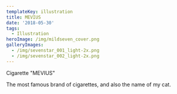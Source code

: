 ```yaml
---
templateKey: illustration
title: MEVIUS
date: '2018-05-30'
tags:
  - Illustration
heroImage: /img/mildseven_cover.png
galleryImages:
  - /img/sevenstar_001_light-2x.png
  - /img/sevenstar_002_light-2x.png
---
```

Cigarette "MEVIUS"

The most famous brand of cigarettes, and also the name of my cat.
